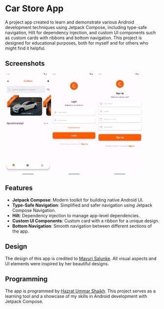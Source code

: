 # Car Store App

A project app created to learn and demonstrate various Android development techniques using Jetpack Compose, including type-safe navigation, Hilt for dependency injection, and custom UI components such as custom cards with ribbons and bottom navigation. This project is designed for educational purposes, both for myself and for others who might find it helpful.

## Screenshots

<div style="display: flex; flex-direction: row;">
    <img src="screenshot/HomePage.png" alt="Screenshot 1" width="150"/>
    <img src="screenshot/LoginPage.png" alt="Screenshot 2" width="150"/>
    <img src="screenshot/SignUpPage.png" alt="Screenshot 3" width="150"/>
</div>

## Features

- **Jetpack Compose**: Modern toolkit for building native Android UI.
- **Type-Safe Navigation**: Simplified and safer navigation using Jetpack Compose Navigation.
- **Hilt**: Dependency injection to manage app-level dependencies.
- **Custom UI Components**: Custom card with a ribbon for a unique design.
- **Bottom Navigation**: Smooth navigation between different sections of the app.

## Design

The design of this app is credited to [Mayuri Salunke](https://www.behance.net/mayurisalunke125). All visual aspects and UI elements were inspired by her beautiful designs.

## Programming

The app is programmed by [Hazrat Ummar Shaikh](https://github.com/ihazratummar/). This project serves as a learning tool and a showcase of my skills in Android development with Jetpack Compose.
